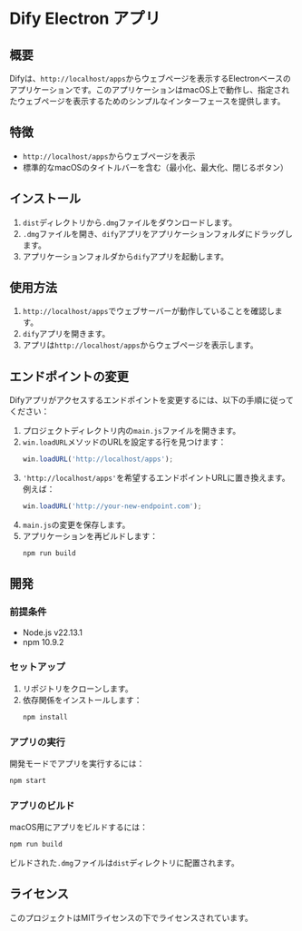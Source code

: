 # Dify Electron アプリ

## 概要

Difyは、`http://localhost/apps`からウェブページを表示するElectronベースのアプリケーションです。このアプリケーションはmacOS上で動作し、指定されたウェブページを表示するためのシンプルなインターフェースを提供します。

## 特徴

- `http://localhost/apps`からウェブページを表示
- 標準的なmacOSのタイトルバーを含む（最小化、最大化、閉じるボタン）

## インストール

1. `dist`ディレクトリから`.dmg`ファイルをダウンロードします。
2. `.dmg`ファイルを開き、`dify`アプリをアプリケーションフォルダにドラッグします。
3. アプリケーションフォルダから`dify`アプリを起動します。

## 使用方法

1. `http://localhost/apps`でウェブサーバーが動作していることを確認します。
2. `dify`アプリを開きます。
3. アプリは`http://localhost/apps`からウェブページを表示します。

## エンドポイントの変更

Difyアプリがアクセスするエンドポイントを変更するには、以下の手順に従ってください：

1. プロジェクトディレクトリ内の`main.js`ファイルを開きます。
2. `win.loadURL`メソッドのURLを設定する行を見つけます：
   ```javascript
   win.loadURL('http://localhost/apps');
   ```
3. `'http://localhost/apps'`を希望するエンドポイントURLに置き換えます。例えば：
   ```javascript
   win.loadURL('http://your-new-endpoint.com');
   ```
4. `main.js`の変更を保存します。
5. アプリケーションを再ビルドします：
   ```bash
   npm run build
   ```

## 開発

### 前提条件

- Node.js v22.13.1
- npm 10.9.2

### セットアップ

1. リポジトリをクローンします。
2. 依存関係をインストールします：
   ```bash
   npm install
   ```

### アプリの実行

開発モードでアプリを実行するには：
```bash
npm start
```

### アプリのビルド

macOS用にアプリをビルドするには：
```bash
npm run build
```

ビルドされた`.dmg`ファイルは`dist`ディレクトリに配置されます。

## ライセンス

このプロジェクトはMITライセンスの下でライセンスされています。
